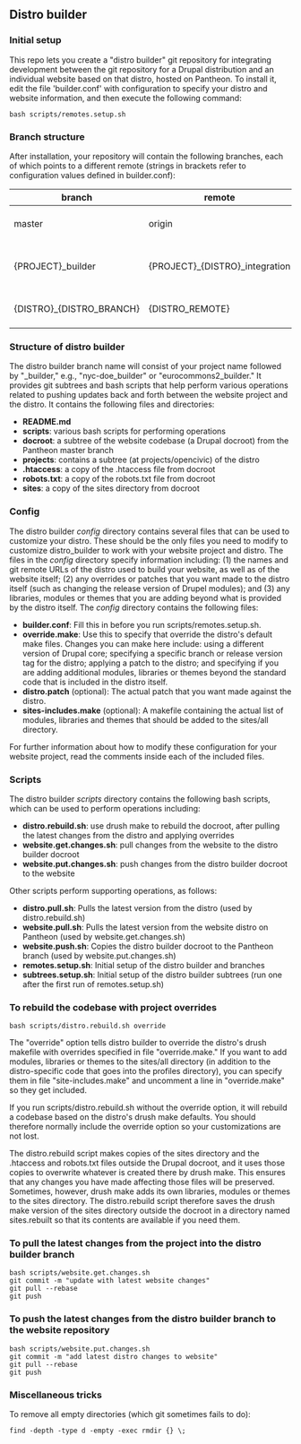 ## Distro builder

### Initial setup

This repo lets you create a "distro builder" git repository for integrating development between
the git repository for a Drupal distribution and an individual website based on that distro,
hosted on Pantheon. To install it, edit the file 'builder.conf' with configuration to specify
your distro and website information, and then execute the following command:

````
bash scripts/remotes.setup.sh
````

### Branch structure

After installation, your repository will contain the following branches, each of which points
to a different remote (strings in brackets refer to configuration values defined in builder.conf):

| branch | remote | purpose |
| ------ | ------ | ------- |
| master | origin | website development on Pantheon |
| {PROJECT}_builder | {PROJECT}_{DISTRO}_integration | integration between the website and the distro |
| {DISTRO}_{DISTRO_BRANCH} | {DISTRO_REMOTE} | for pulling in updates to the distro |

### Structure of distro builder

The distro builder branch name will consist of your project name followed by "_builder," e.g.,
"nyc-doe_builder" or "eurocommons2_builder." It provides git subtrees and bash scripts that help perform various
operations related to pushing updates back and forth between the website project and the distro.
It contains the following files and directories:

* **README.md**
* **scripts**: various bash scripts for performing operations
* **docroot**: a subtree of the website codebase (a Drupal docroot) from the Pantheon master branch
* **projects**: contains a subtree (at projects/opencivic) of the distro
* **.htaccess**: a copy of the .htaccess file from docroot
* **robots.txt**: a copy of the robots.txt file from docroot
* **sites**: a copy of the sites directory from docroot

### Config

The distro builder _config_ directory contains several files that can be used to customize your distro. These should be the only files you need to
modify to customize distro_builder to work with your website project and distro. The files in the _config_ directory specify information including:
(1) the names and git remote URLs of the distro used to build your website, as well as of the website itself; (2) any overrides or patches that you
want made to the distro itself (such as changing the release version of Drupel modules); and (3) any libraries, modules or themes that you are
adding beyond what is provided by the distro itself. The _config_ directory contains the following files:

* **builder.conf**: Fill this in before you run scripts/remotes.setup.sh.
* **override.make**: Use this to specify that override the distro's default make files. Changes you can make here include: using a different
version of Drupal core; specifying a specific branch or release version tag for the distro; applying a patch to the distro; and specifying if
you are adding additional modules, libraries or themes beyond the standard code that is included in the distro itself.
* **distro.patch** (optional): The actual patch that you want made against the distro.
* **sites-includes.make** (optional): A makefile containing the actual list of modules, libraries and themes that should be added to the sites/all directory.

For further information about how to modify these configuration for your website project, read the comments inside each of the included files.

### Scripts

The distro builder _scripts_ directory contains the following bash scripts, which can be used to perform operations including:

* **distro.rebuild.sh**: use drush make to rebuild the docroot, after pulling the latest changes from the distro and applying overrides
* **website.get.changes.sh**: pull changes from the website to the distro builder docroot
* **website.put.changes.sh**: push changes from the distro builder docroot to the website

Other scripts perform supporting operations, as follows:

* **distro.pull.sh**: Pulls the latest version from the distro (used by distro.rebuild.sh)
* **website.pull.sh**: Pulls the latest version from the website distro on Pantheon (used by website.get.changes.sh)
* **website.push.sh**: Copies the distro builder docroot to the Pantheon branch (used by website.put.changes.sh)
* **remotes.setup.sh**: Initial setup of the distro builder and branches
* **subtrees.setup.sh**: Initial setup of the distro builder subtrees (run one after the first run of remotes.setup.sh)

### To rebuild the codebase with project overrides

    bash scripts/distro.rebuild.sh override

The "override" option tells distro builder to override the distro's drush makefile with overrides specified in file
"override.make." If you want to add modules, libraries or themes to the sites/all directory (in addition to the
distro-specific code that goes into the profiles directory), you can specify them in file "site-includes.make" and
uncomment a line in "override.make" so they get included.

If you run scripts/distro.rebuild.sh without the override option, it will rebuild a codebase based on the distro's
drush make defaults. You should therefore normally include the override option so your customizations are not lost.

The distro.rebuild script makes copies of the sites directory and the .htaccess and robots.txt files outside the Drupal
docroot, and it uses those copies to overwrite whatever is created there by drush make. This ensures that any changes
you have made affecting those files will be preserved. Sometimes, however, drush make adds its own libraries, modules
or themes to the sites directory. The distro.rebuild script therefore saves the drush make version of the sites
directory outside the docroot in a directory named sites.rebuilt so that its contents are available if you need them. 

### To pull the latest changes from the project into the distro builder branch

````
bash scripts/website.get.changes.sh
git commit -m "update with latest website changes"
git pull --rebase
git push
````

### To push the latest changes from the distro builder branch to the website repository

````
bash scripts/website.put.changes.sh
git commit -m "add latest distro changes to website"
git pull --rebase
git push
````

### Miscellaneous tricks

To remove all empty directories (which git sometimes fails to do):

    find -depth -type d -empty -exec rmdir {} \;
